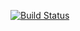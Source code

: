 [![Build Status](https://travis-ci.org/ratamovic/gstreamer-pi.svg?branch=master)](https://travis-ci.org/ratamovic/gstreamer-pi)

